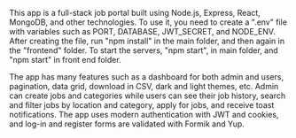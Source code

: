 This app is a full-stack job portal built using Node.js, Express, React, MongoDB, and other technologies. To use it, you need to create a ".env" file with variables such as PORT, DATABASE, JWT_SECRET, and NODE_ENV. After creating the file, run "npm install" in the main folder, and then again in the "frontend" folder.
To start the servers, "npm start", in main folder, and "npm start" in front end folder.

The app has many features such as a dashboard for both admin and users, pagination, data grid, download in CSV, dark and light themes, etc. Admin can create jobs and categories while users can see their job history, search and filter jobs by location and category, apply for jobs, and receive toast notifications. The app uses modern authentication with JWT and cookies, and log-in and register forms are validated with Formik and Yup.